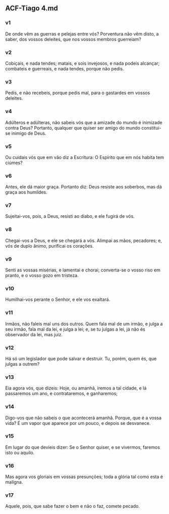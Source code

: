 ## ACF-Tiago 4.md
### v1
 De onde vêm as guerras e pelejas entre vós? Porventura não vêm disto, a saber, dos vossos deleites, que nos vossos membros guerreiam?
### v2
 Cobiçais, e nada tendes; matais, e sois invejosos, e nada podeis alcançar; combateis e guerreais, e nada tendes, porque não pedis.
### v3
 Pedis, e não recebeis, porque pedis mal, para o gastardes em vossos deleites.
### v4
 Adúlteros e adúlteras, não sabeis vós que a amizade do mundo é inimizade contra Deus? Portanto, qualquer que quiser ser amigo do mundo constitui-se inimigo de Deus.
### v5
 Ou cuidais vós que em vão diz a Escritura: O Espírito que em nós habita tem ciúmes?
### v6
 Antes, ele dá maior graça. Portanto diz: Deus resiste aos soberbos, mas dá graça aos humildes.
### v7
 Sujeitai-vos, pois, a Deus, resisti ao diabo, e ele fugirá de vós.
### v8
 Chegai-vos a Deus, e ele se chegará a vós. Alimpai as mãos, pecadores; e, vós de duplo ânimo, purificai os corações.
### v9
 Senti as vossas misérias, e lamentai e chorai; converta-se o vosso riso em pranto, e o vosso gozo em tristeza.
### v10
 Humilhai-vos perante o Senhor, e ele vos exaltará.
### v11
 Irmãos, não faleis mal uns dos outros. Quem fala mal de um irmão, e julga a seu irmão, fala mal da lei, e julga a lei; e, se tu julgas a lei, já não és observador da lei, mas juiz.
### v12
 Há só um legislador que pode salvar e destruir. Tu, porém, quem és, que julgas a outrem?
### v13
 Eia agora vós, que dizeis: Hoje, ou amanhã, iremos a tal cidade, e lá passaremos um ano, e contrataremos, e ganharemos;
### v14
 Digo-vos que não sabeis o que acontecerá amanhã. Porque, que é a vossa vida? É um vapor que aparece por um pouco, e depois se desvanece.
### v15
 Em lugar do que devíeis dizer: Se o Senhor quiser, e se vivermos, faremos isto ou aquilo.
### v16
 Mas agora vos gloriais em vossas presunções; toda a glória tal como esta é maligna.
### v17
 Aquele, pois, que sabe fazer o bem e não o faz, comete pecado.
